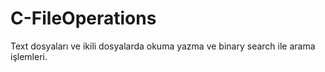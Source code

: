 # C-FileOperations

Text dosyaları ve ikili dosyalarda okuma yazma ve binary search ile arama işlemleri.
